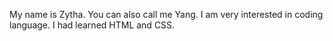 My name is Zytha. You can also call me Yang. 
I am very interested in coding language. I had learned HTML and CSS.

